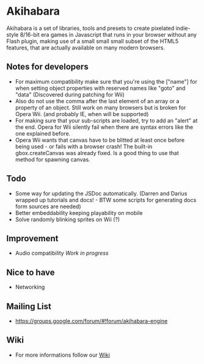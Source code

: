 Akihabara
=========

Akihabara is a set of libraries, tools and presets to create pixelated indie-style 8/16-bit era games in Javascript that runs in your browser without any Flash plugin, making use of a small small small subset of the HTML5 features, that are actually available on many modern browsers.

Notes for developers
--------------------

* For maximum compatibility make sure that you're using the ["name"] for when setting object properties with reserved names like "goto" and "data" (Discovered during patching for Wii)
* Also do not use the comma after the last element of an array or a property of an object. Still work on many browsers but is broken for Opera Wii. (and probably IE, when will be supported)
* For making sure that your sub-scripts are loaded, try to add an "alert" at the end. Opera for Wii silently fail when there are syntax errors like the one explained before.
* Opera Wii wants that canvas have to be blitted at least once before being used - or fails with a browser crash! The built-in gbox.createCanvas was already fixed. Is a good thing to use that method for spawning canvas.

Todo
----

* Some way for updating the JSDoc automatically. (Darren and Darius wrapped up tutorials and docs! - BTW some scripts for generating docs form sources are needed)
* Better embeddability keeping playability on mobile
* Solve randomly blinking sprites on Wii (?)

Improvement
-----------

* Audio compatibility *Work in progress*

Nice to have
----

* Networking

Mailing List
------------

* https://groups.google.com/forum/#!forum/akihabara-engine

Wiki
----

* For more informations follow our [Wiki](https://github.com/akihabara/akihabara/wiki)
